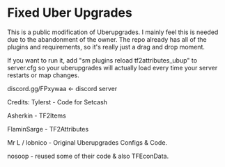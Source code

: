 # Fixed Uber Upgrades
This is a public modification of Uberupgrades. I mainly feel this is needed due to the abandonment of the owner.
The repo already has all of the plugins and requirements, so it's really just a drag and drop moment.

If you want to run it, add "sm plugins reload tf2attributes_ubup" to server.cfg so your uberupgrades will actually load every time your server restarts or map changes.

discord.gg/FPxywaa <- discord server

Credits:
Tylerst - Code for Setcash

Asherkin - TF2Items

FlaminSarge - TF2Attributes

Mr L / lobnico - Original Uberupgrades Configs & Code.

nosoop - reused some of their code & also TFEconData.

